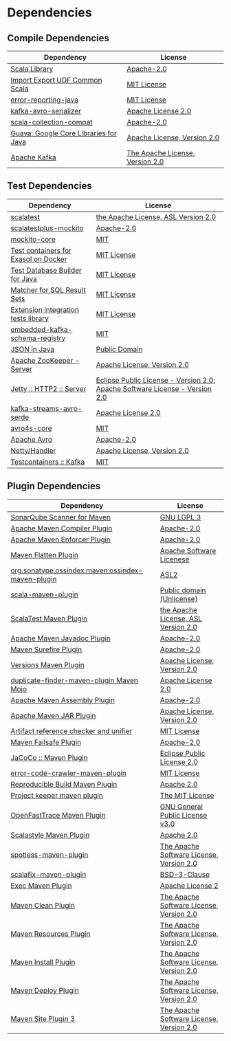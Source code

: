 <!-- @formatter:off -->
# Dependencies

## Compile Dependencies

| Dependency                                 | License                               |
| ------------------------------------------ | ------------------------------------- |
| [Scala Library][0]                         | [Apache-2.0][1]                       |
| [Import Export UDF Common Scala][2]        | [MIT License][3]                      |
| [error-reporting-java][4]                  | [MIT License][5]                      |
| [kafka-avro-serializer][6]                 | [Apache License 2.0][7]               |
| [scala-collection-compat][8]               | [Apache-2.0][1]                       |
| [Guava: Google Core Libraries for Java][9] | [Apache License, Version 2.0][10]     |
| [Apache Kafka][11]                         | [The Apache License, Version 2.0][10] |

## Test Dependencies

| Dependency                                 | License                                                                                |
| ------------------------------------------ | -------------------------------------------------------------------------------------- |
| [scalatest][12]                            | [the Apache License, ASL Version 2.0][13]                                              |
| [scalatestplus-mockito][14]                | [Apache-2.0][13]                                                                       |
| [mockito-core][15]                         | [MIT][16]                                                                              |
| [Test containers for Exasol on Docker][17] | [MIT License][18]                                                                      |
| [Test Database Builder for Java][19]       | [MIT License][20]                                                                      |
| [Matcher for SQL Result Sets][21]          | [MIT License][22]                                                                      |
| [Extension integration tests library][23]  | [MIT License][24]                                                                      |
| [embedded-kafka-schema-registry][25]       | [MIT][26]                                                                              |
| [JSON in Java][27]                         | [Public Domain][28]                                                                    |
| [Apache ZooKeeper - Server][29]            | [Apache License, Version 2.0][30]                                                      |
| [Jetty :: HTTP2 :: Server][31]             | [Eclipse Public License - Version 2.0][32]; [Apache Software License - Version 2.0][1] |
| [kafka-streams-avro-serde][33]             | [Apache License 2.0][7]                                                                |
| [avro4s-core][34]                          | [MIT][26]                                                                              |
| [Apache Avro][35]                          | [Apache-2.0][30]                                                                       |
| [Netty/Handler][36]                        | [Apache License, Version 2.0][1]                                                       |
| [Testcontainers :: Kafka][37]              | [MIT][38]                                                                              |

## Plugin Dependencies

| Dependency                                              | License                                        |
| ------------------------------------------------------- | ---------------------------------------------- |
| [SonarQube Scanner for Maven][39]                       | [GNU LGPL 3][40]                               |
| [Apache Maven Compiler Plugin][41]                      | [Apache-2.0][30]                               |
| [Apache Maven Enforcer Plugin][42]                      | [Apache-2.0][30]                               |
| [Maven Flatten Plugin][43]                              | [Apache Software Licenese][30]                 |
| [org.sonatype.ossindex.maven:ossindex-maven-plugin][44] | [ASL2][10]                                     |
| [scala-maven-plugin][45]                                | [Public domain (Unlicense)][46]                |
| [ScalaTest Maven Plugin][47]                            | [the Apache License, ASL Version 2.0][13]      |
| [Apache Maven Javadoc Plugin][48]                       | [Apache-2.0][30]                               |
| [Maven Surefire Plugin][49]                             | [Apache-2.0][30]                               |
| [Versions Maven Plugin][50]                             | [Apache License, Version 2.0][30]              |
| [duplicate-finder-maven-plugin Maven Mojo][51]          | [Apache License 2.0][7]                        |
| [Apache Maven Assembly Plugin][52]                      | [Apache-2.0][30]                               |
| [Apache Maven JAR Plugin][53]                           | [Apache License, Version 2.0][30]              |
| [Artifact reference checker and unifier][54]            | [MIT License][55]                              |
| [Maven Failsafe Plugin][56]                             | [Apache-2.0][30]                               |
| [JaCoCo :: Maven Plugin][57]                            | [Eclipse Public License 2.0][32]               |
| [error-code-crawler-maven-plugin][58]                   | [MIT License][59]                              |
| [Reproducible Build Maven Plugin][60]                   | [Apache 2.0][10]                               |
| [Project keeper maven plugin][61]                       | [The MIT License][62]                          |
| [OpenFastTrace Maven Plugin][63]                        | [GNU General Public License v3.0][64]          |
| [Scalastyle Maven Plugin][65]                           | [Apache 2.0][7]                                |
| [spotless-maven-plugin][66]                             | [The Apache Software License, Version 2.0][30] |
| [scalafix-maven-plugin][67]                             | [BSD-3-Clause][68]                             |
| [Exec Maven Plugin][69]                                 | [Apache License 2][30]                         |
| [Maven Clean Plugin][70]                                | [The Apache Software License, Version 2.0][10] |
| [Maven Resources Plugin][71]                            | [The Apache Software License, Version 2.0][10] |
| [Maven Install Plugin][72]                              | [The Apache Software License, Version 2.0][10] |
| [Maven Deploy Plugin][73]                               | [The Apache Software License, Version 2.0][10] |
| [Maven Site Plugin 3][74]                               | [The Apache Software License, Version 2.0][10] |

[0]: https://www.scala-lang.org/
[1]: https://www.apache.org/licenses/LICENSE-2.0
[2]: https://github.com/exasol/import-export-udf-common-scala/
[3]: https://github.com/exasol/import-export-udf-common-scala/blob/main/LICENSE
[4]: https://github.com/exasol/error-reporting-java/
[5]: https://github.com/exasol/error-reporting-java/blob/main/LICENSE
[6]: http://confluent.io/kafka-avro-serializer
[7]: http://www.apache.org/licenses/LICENSE-2.0.html
[8]: http://www.scala-lang.org/
[9]: https://github.com/google/guava
[10]: http://www.apache.org/licenses/LICENSE-2.0.txt
[11]: https://kafka.apache.org
[12]: http://www.scalatest.org
[13]: http://www.apache.org/licenses/LICENSE-2.0
[14]: https://github.com/scalatest/scalatestplus-mockito
[15]: https://github.com/mockito/mockito
[16]: https://github.com/mockito/mockito/blob/main/LICENSE
[17]: https://github.com/exasol/exasol-testcontainers/
[18]: https://github.com/exasol/exasol-testcontainers/blob/main/LICENSE
[19]: https://github.com/exasol/test-db-builder-java/
[20]: https://github.com/exasol/test-db-builder-java/blob/main/LICENSE
[21]: https://github.com/exasol/hamcrest-resultset-matcher/
[22]: https://github.com/exasol/hamcrest-resultset-matcher/blob/main/LICENSE
[23]: https://github.com/exasol/extension-manager/
[24]: https://github.com/exasol/extension-manager/blob/main/LICENSE
[25]: https://github.com/embeddedkafka/embedded-kafka-schema-registry
[26]: https://opensource.org/licenses/MIT
[27]: https://github.com/douglascrockford/JSON-java
[28]: https://github.com/stleary/JSON-java/blob/master/LICENSE
[29]: http://zookeeper.apache.org/zookeeper
[30]: https://www.apache.org/licenses/LICENSE-2.0.txt
[31]: https://eclipse.dev/jetty/http2-parent/http2-server
[32]: https://www.eclipse.org/legal/epl-2.0/
[33]: http://confluent.io/kafka-streams-avro-serde
[34]: https://github.com/sksamuel/avro4s
[35]: https://avro.apache.org
[36]: https://netty.io/netty-handler/
[37]: https://java.testcontainers.org
[38]: http://opensource.org/licenses/MIT
[39]: http://sonarsource.github.io/sonar-scanner-maven/
[40]: http://www.gnu.org/licenses/lgpl.txt
[41]: https://maven.apache.org/plugins/maven-compiler-plugin/
[42]: https://maven.apache.org/enforcer/maven-enforcer-plugin/
[43]: https://www.mojohaus.org/flatten-maven-plugin/
[44]: https://sonatype.github.io/ossindex-maven/maven-plugin/
[45]: http://github.com/davidB/scala-maven-plugin
[46]: http://unlicense.org/
[47]: https://www.scalatest.org/user_guide/using_the_scalatest_maven_plugin
[48]: https://maven.apache.org/plugins/maven-javadoc-plugin/
[49]: https://maven.apache.org/surefire/maven-surefire-plugin/
[50]: https://www.mojohaus.org/versions/versions-maven-plugin/
[51]: https://basepom.github.io/duplicate-finder-maven-plugin
[52]: https://maven.apache.org/plugins/maven-assembly-plugin/
[53]: https://maven.apache.org/plugins/maven-jar-plugin/
[54]: https://github.com/exasol/artifact-reference-checker-maven-plugin/
[55]: https://github.com/exasol/artifact-reference-checker-maven-plugin/blob/main/LICENSE
[56]: https://maven.apache.org/surefire/maven-failsafe-plugin/
[57]: https://www.jacoco.org/jacoco/trunk/doc/maven.html
[58]: https://github.com/exasol/error-code-crawler-maven-plugin/
[59]: https://github.com/exasol/error-code-crawler-maven-plugin/blob/main/LICENSE
[60]: http://zlika.github.io/reproducible-build-maven-plugin
[61]: https://github.com/exasol/project-keeper/
[62]: https://github.com/exasol/project-keeper/blob/main/LICENSE
[63]: https://github.com/itsallcode/openfasttrace-maven-plugin
[64]: https://www.gnu.org/licenses/gpl-3.0.html
[65]: http://www.scalastyle.org
[66]: https://github.com/diffplug/spotless
[67]: https://github.com/evis/scalafix-maven-plugin
[68]: https://opensource.org/licenses/BSD-3-Clause
[69]: https://www.mojohaus.org/exec-maven-plugin
[70]: http://maven.apache.org/plugins/maven-clean-plugin/
[71]: http://maven.apache.org/plugins/maven-resources-plugin/
[72]: http://maven.apache.org/plugins/maven-install-plugin/
[73]: http://maven.apache.org/plugins/maven-deploy-plugin/
[74]: http://maven.apache.org/plugins/maven-site-plugin/
